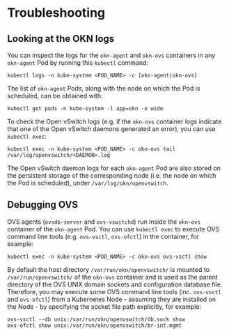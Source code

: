 # Troubleshooting

## Looking at the OKN logs

You can inspect the logs for the `okn-agent` and `okn-ovs` containers in any
`okn-agent` Pod by running this `kubectl` command:
```
kubectl logs -n kube-system <POD_NAME> -c [okn-agent|okn-ovs]
```

The list of `okn-agent` Pods, along with the node on which the Pod is scheduled,
can be obtained with:
```
kubectl get pods -n kube-system -l app=okn -o wide
```

To check the Open vSwitch logs (e.g. if the `okn-ovs` container logs indicate
that one of the Open vSwitch daemons generated an error), you can use `kubectl
exec`:
```
kubectl exec -n kube-system <POD_NAME> -c okn-ovs tail /var/log/openvswitch/<DAEMON>.log
```
The Open vSwitch daemon logs for each `okn-agent` Pod are also stored on the
persistent storage of the corresponding node (i.e. the node on which the Pod is
scheduled), under `/var/log/okn/openvswitch`.

## Debugging OVS

OVS agents (`ovsdb-server` and `ovs-vswitchd`) run inside the `okn-ovs`
container of the `okn-agent` Pod. You can use `kubectl exec` to execute OVS
command line tools (e.g. `ovs-vsctl`, `ovs-ofctl`) in the container, for
example:
```
kubectl exec -n kube-system <POD_NAME> -c okn-ovs ovs-vsctl show
```

By default the host directory `/var/run/okn/openvswitch/` is mounted to
`/var/run/openvswitch/` of the `okn-ovs` container and is used as the parent
directory of the OVS UNIX domain sockets and configuration database file.
Therefore, you may execute some OVS command line tools (inc. `ovs-vsctl` and
`ovs-ofctl`) from a Kubernetes Node - assuming they are installed on the Node -
by specifying the socket file path explicitly, for example:
```
ovs-vsctl --db unix:/var/run/okn/openvswitch/db.sock show
ovs-ofctl show unix:/var/run/okn/openvswitch/br-int.mgmt
```
